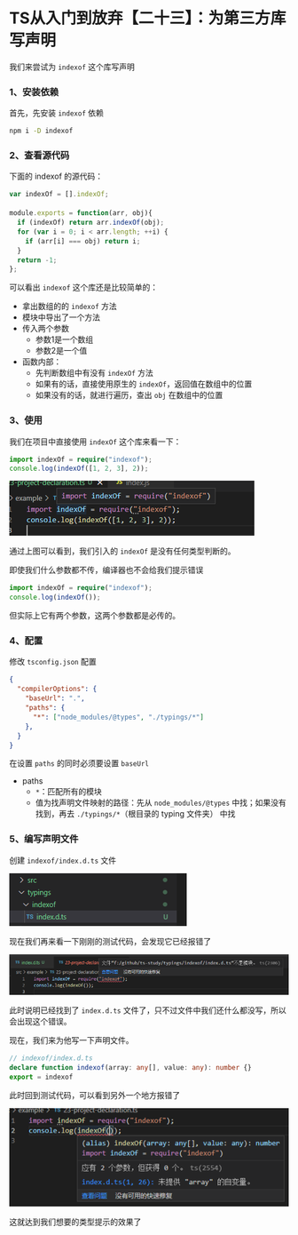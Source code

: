 # TS从入门到放弃【二十三】：为第三方库写声明

我们来尝试为 `indexof` 这个库写声明



### 1、安装依赖

首先，先安装 `indexof` 依赖

```bash
npm i -D indexof
```



### 2、查看源代码

下面的 indexof 的源代码：

```js
var indexOf = [].indexOf;

module.exports = function(arr, obj){
  if (indexOf) return arr.indexOf(obj);
  for (var i = 0; i < arr.length; ++i) {
    if (arr[i] === obj) return i;
  }
  return -1;
};
```

可以看出 `indexof` 这个库还是比较简单的：

- 拿出数组的的 `indexof` 方法
- 模块中导出了一个方法
- 传入两个参数
  - 参数1是一个数组
  - 参数2是一个值
- 函数内部：
  - 先判断数组中有没有 `indexOf` 方法
  - 如果有的话，直接使用原生的 `indexOf`，返回值在数组中的位置
  - 如果没有的话，就进行遍历，查出 `obj` 在数组中的位置



### 3、使用

我们在项目中直接使用 `indexOf` 这个库来看一下：

```ts
import indexOf = require("indexof");
console.log(indexOf([1, 2, 3], 2));
```

![ts-11](.\assets\ts-11.png)

通过上图可以看到，我们引入的 `indexOf` 是没有任何类型判断的。

即使我们什么参数都不传，编译器也不会给我们提示错误

```ts
import indexOf = require("indexof");
console.log(indexOf());
```

但实际上它有两个参数，这两个参数都是必传的。



### 4、配置

修改 `tsconfig.json` 配置

```json
{
  "compilerOptions": {
    "baseUrl": ".",
    "paths": {
      "*": ["node_modules/@types", "./typings/*"]
    },
  }
}
```

在设置 `paths` 的同时必须要设置 `baseUrl`

- paths
  - `*`：匹配所有的模块
  - 值为找声明文件映射的路径：先从 `node_modules/@types` 中找；如果没有找到，再去 `./typings/*`（根目录的 typing 文件夹） 中找



### 5、编写声明文件

创建 `indexof/index.d.ts` 文件

![ts-12](.\assets\ts-12.png)

现在我们再来看一下刚刚的测试代码，会发现它已经报错了

![ts-13](.\assets\ts-13.png)

此时说明已经找到了 `index.d.ts` 文件了，只不过文件中我们还什么都没写，所以会出现这个错误。

现在，我们来为他写一下声明文件。

```ts
// indexof/index.d.ts
declare function indexof(array: any[], value: any): number {}
export = indexof
```

此时回到测试代码，可以看到另外一个地方报错了

![ts-14](.\assets\ts-14.png)

这就达到我们想要的类型提示的效果了







